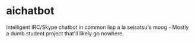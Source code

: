 # aichatbot
Intelligent IRC/Skype chatbot in common lisp a la seisatsu's moog - Mostly a dumb student project that'll likely go nowhere.
